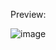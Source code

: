 Preview:

![image](https://github.com/user-attachments/assets/81faf608-3f88-452f-8c19-2e8cecc2af11)
